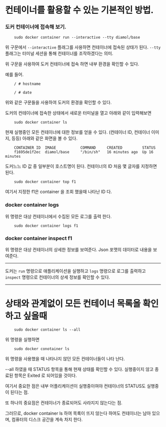 # 컨테이너를 활용할 수 있는 기본적인 방법.


### 도커 컨테이너에 접속해 보기.
```
    sudo docker container run --interactive --tty diamol/base
```

위 구문에서 
`--interactive` 플래그를 사용하면 컨테이너에 접속된 상태가 된다.
`--tty` 플래그는 터미널 세션을 통해 컨테이너를 조작하겠다는 의미.



위 구문을 사용하여 
도커 컨테이너에 접속 하면 내부 환경을 확인할 수 있다.


예를 들어.
```
    / # hostname

    / # date
```
위와 같은 구문들을 사용하여 도커의 환경을 확인할 수 있다.


도커의 컨테이너에 접속한 상태에서 
새로운 터미널을 열고 아래와 같이 입력해보면

```
    sudo docker container ls
```
현재 실행중인 모든 컨테이너에 대한 정보를 얻을 수 있다.
(컨테이너 ID, 컨테이너 이미지, 등등) 아래와 같은 화면을 볼 수 있다.
```
    CONTAINER ID  IMAGE           COMMAND     CREATED         STATUS
    f1695de1f2ec  diamol/base     "/bin/sh"   16 minutes ago  Up 16 minutes
```

도커느느 ID 값 중 일부분이 호스트명이 된다.
컨테이너의 ID 처음 몇 글자를 지정하면 된다.

```
    sudo docker container top f1
```
여기서 지정한 f1은 container 을 조회 했을때 나타난 ID 다.


### docker container logs 
위 명령은 대상 컨테이너에서 수집된 모든 로그를 출력 한다.
```
    sudo docker container logs f1
```

### docker container inspect f1
위 명령은 대상 컨테이너의 상세한 정보를 보여준다.
Json 포맷의 데이터로 내용을 보여준다.


---

도커는 `run` 명령으로 애플리케이션을 실행하고
`logs` 명령으로 로그를 출력하고
`inspect` 명령으로 컨테이너의 상세 정보를 확인할 수 있다.


---

# 상태와 관계없이 모든 컨테이너 목록을 확인하고 싶을때
```
    sudo docker container ls --all
```

위 명령을 실행하면 

```
    sudo docker conotainer ls
```
위 명령을 사용했을 때 나타나지 않던
모든 컨테이너들이 나타 난다.

--all 하였을 때
STATUS 항목을 통해 현재 상태를 확인할 수 있다.
실행중이지 않고 종료된 항목은 Exited 로 되어있을 것이다.

여기서 중요한 점은 
내부 어플리케이션이 실행중이여야 
컨테이너의 STATUS도 실행중이 된다는 점.

또 하나의 중요점은
컨테이너가 종료되어도 사라지지 않는다는 점.

그러므로,
docker container ls 하여 목록이 뜨지 않는다 하여도
컨테이너는 남아 있으며,
컴퓨터의 디스크 공간을 계속 차지 한다.